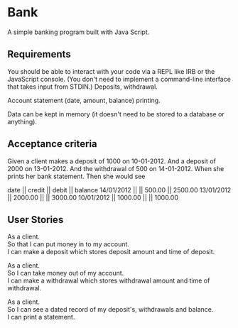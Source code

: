 # Bank

A simple banking program built with Java Script.

## Requirements

You should be able to interact with your code via a REPL like IRB or the JavaScript console. (You don't need to implement a command-line interface that takes input from STDIN.) Deposits, withdrawal.

Account statement (date, amount, balance) printing.

Data can be kept in memory (it doesn't need to be stored to a database or anything).

## Acceptance criteria

Given a client makes a deposit of 1000 on 10-01-2012.
And a deposit of 2000 on 13-01-2012.
And the withdrawal of 500 on 14-01-2012.
When she prints her bank statement.
Then she would see

date || credit || debit || balance
14/01/2012 || || 500.00 || 2500.00
13/01/2012 || 2000.00 || || 3000.00
10/01/2012 || 1000.00 || || 1000.00

## User Stories

As a client. <br>
So that I can put money in to my account. <br>
I can make a deposit which stores deposit amount and time of deposit. <br>

As a client. <br>
So I can take money out of my account. <br>
I can make a withdrawal which stores withdrawal amount and time of withdrawal. <br>

As a client. <br>
So I can see a dated record of my deposit's, withdrawals and balance. <br>
I can print a statement. <br>
